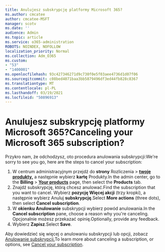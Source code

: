 ```yaml
---
title: Anulujesz subskrypcję platformy Microsoft 365?
ms.author: cmcatee
author: cmcatee-MSFT
manager: scotv
ms.date: ''
audience: Admin
ms.topic: article
ms.service: o365-administration
ROBOTS: NOINDEX, NOFOLLOW
localization_priority: Normal
ms.collection: Adm_O365
ms.custom:
- "53"
- "1400001"
ms.openlocfilehash: 93c427346271d9c730f0e5f03aee4736d1d07f06
ms.sourcegitcommit: c08bed4071baa3bb5879496df3ed44fb828c8367
ms.translationtype: MT
ms.contentlocale: pl-PL
ms.lasthandoff: 03/19/2021
ms.locfileid: "50896913"
---
```

# <a name="canceling-your-microsoft-365-subscription"></a><span data-ttu-id="8614d-102">Anulujesz subskrypcję platformy Microsoft 365?</span><span class="sxs-lookup"><span data-stu-id="8614d-102">Canceling your Microsoft 365 subscription?</span></span>

<span data-ttu-id="8614d-103">Przykro nam, że odchodzysz, oto procedura anulowania subskrypcji:</span><span class="sxs-lookup"><span data-stu-id="8614d-103">We're sorry to see you go, here are the steps to cancel your subscription:</span></span>

1. <span data-ttu-id="8614d-104">W centrum administracyjnym przejdź do **strony** Rozliczenia  >  **[twoje produkty,](https://go.microsoft.com/fwlink/p/?linkid=842054)** a następnie wybierz **kartę** Produkty.</span><span class="sxs-lookup"><span data-stu-id="8614d-104">In the admin center, go to the **Billing** > **[Your products](https://go.microsoft.com/fwlink/p/?linkid=842054)** page, then select the **Products** tab.</span></span>
2. <span data-ttu-id="8614d-105">Znajdź subskrypcję, którą chcesz anulować.</span><span class="sxs-lookup"><span data-stu-id="8614d-105">Find the subscription that you want to cancel.</span></span> <span data-ttu-id="8614d-106">Wybierz **pozycję Więcej akcji** (trzy kropki), a następnie wybierz Anuluj **subskrypcję**.</span><span class="sxs-lookup"><span data-stu-id="8614d-106">Select **More actions** (three dots), then select **Cancel subscription**.</span></span>
3. <span data-ttu-id="8614d-107">W **okienku Anulowanie** subskrypcji wybierz powód anulowania.</span><span class="sxs-lookup"><span data-stu-id="8614d-107">In the **Cancel subscription** pane, choose a reason why you're canceling.</span></span> <span data-ttu-id="8614d-108">Opcjonalnie możesz przekazać opinię.</span><span class="sxs-lookup"><span data-stu-id="8614d-108">Optionally, provide any feedback.</span></span>
4. <span data-ttu-id="8614d-109">Wybierz **Zapisz**.</span><span class="sxs-lookup"><span data-stu-id="8614d-109">Select **Save**.</span></span>

<span data-ttu-id="8614d-110">Aby dowiedzieć się więcej o anulowaniu subskrypcji lub opcji, zobacz [Anulowanie subskrypcji.](https://docs.microsoft.com/microsoft-365/commerce/subscriptions/cancel-your-subscription)</span><span class="sxs-lookup"><span data-stu-id="8614d-110">To learn more about canceling a subscription, or options, see [Cancel your subscription](https://docs.microsoft.com/microsoft-365/commerce/subscriptions/cancel-your-subscription).</span></span>
